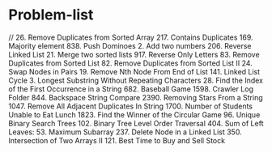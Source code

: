 # Problem-list

// 26. Remove Duplicates from Sorted Array
217. Contains Duplicates
169. Majority element
838. Push Dominoes
2. Add two numbers
206. Reverse Linked List
21. Merge two sorted lists
917. Reverse Only Letters
83. Remove Duplicates from Sorted List
82. Remove Duplicates from Sorted List II
24. Swap Nodes in Pairs
19. Remove Nth Node From End of List
141. Linked List Cycle
3. Longest Substring Without Repeating Characters
28. Find the Index of the First Occurrence in a String
682. Baseball Game
1598. Crawler Log Folder
844. Backspace String Compare
2390. Removing Stars From a String
1047. Remove All Adjacent Duplicates In String
1700. Number of Students Unable to Eat Lunch
1823. Find the Winner of the Circular Game
96. Unique Binary Search Trees
102. Binary Tree Level Order Traversal
404. Sum of Left Leaves:
53. Maximum Subarray
237. Delete Node in a Linked List
350. Intersection of Two Arrays II
121. Best Time to Buy and Sell Stock
